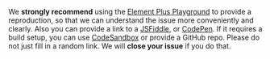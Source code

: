 We **strongly recommend** using the [Element Plus Playground](https://element-plus.run/) to provide a reproduction,
so that we can understand the issue more conveniently and clearly.
Also you can provide a link to a [JSFiddle](https://jsfiddle.net/iamkun/ods20k7t/4), or [CodePen](https://codepen.io/iamkun/pen/YzWMaVr).
If it requires a build setup, you can use [CodeSandbox](https://codesandbox.io/s/element-plus-spa-ms973?file=/src/App.vue) or provide a GitHub repo.
Please do not just fill in a random link. We will **close your issue** if you do that.

